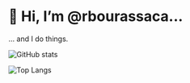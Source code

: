 # 👋 Hi, I’m @rbourassaca...
... and I do things.

![GitHub stats](https://github-readme-stats.vercel.app/api?username=rbourassaca&bg_color=45,2a2f37,191c20&title_color=fff&text_color=fff)

![Top Langs](https://github-readme-stats.vercel.app/api/top-langs/?username=rbourassaca&show_icons=true&bg_color=45,2a2f37,191c20&title_color=fff&text_color=fff)
